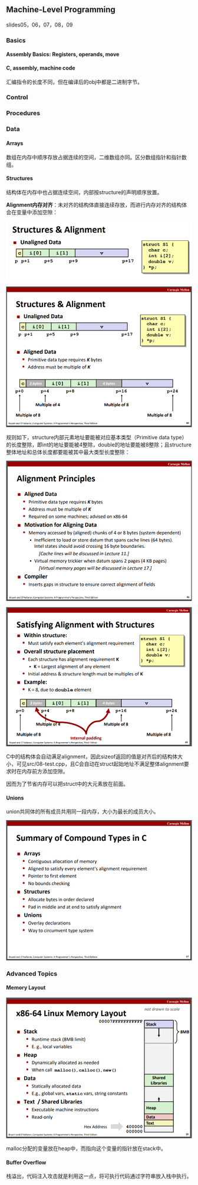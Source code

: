 ## Machine-Level Programming

slides05，06，07，08，09

### Basics

#### Assembly Basics: Registers, operands, move

#### C, assembly, machine code

汇编指令的长度不同，但在编译后的obj中都是二进制字节。

### Control

### Procedures

### Data

#### Arrays

数组在内存中顺序存放占据连续的空间，二维数组亦同。区分数组指针和指针数组。

#### Structures

结构体在内存中也占据连续空间，内部按structure的声明顺序放置。

**Alignment内存对齐**：未对齐的结构体直接连续存放，而进行内存对齐的结构体会在变量中添加空隙：

![alignment1](./imgs/08-alignment1.PNG)

![alignment2](./imgs/08-alignment2.PNG)

规则如下，structure内部元素地址要能被对应基本类型（Primitive data type）的长度整除，即int的地址要能被4整除，double的地址要能被8整除；且structure整体地址和总体长度都要能被其中最大类型长度整除：

![alignment3](./imgs/08-alignment3.PNG)

![alignment4](./imgs/08-alignment4.PNG)

C中的结构体会自动满足alignment，因此sizeof返回的值是对齐后的结构体大小，可见src/08-test.cpp，且C会自动在struct起始地址不满足整体alignment要求时在内存前方添加空隙。

因而为了节省内存可以把struct中的大元素放在前面。

#### Unions

union共同体的所有成员共用同一段内存，大小为最长的成员大小。

![union](./imgs/09-union.PNG)

### Advanced Topics

#### Memory Layout

![memory-layout](./imgs/09-memory-layout.PNG)

malloc分配的变量放在heap中，而指向这个变量的指针放在stack中。

#### Buffer Overflow

栈溢出，代码注入攻击就是利用这一点，将可执行代码通过字符串放入栈中执行。

